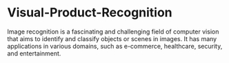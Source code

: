 # Visual-Product-Recognition
Image recognition is a fascinating and challenging field of computer vision that aims to identify and classify objects or scenes in images. It has many applications in various domains, such as e-commerce, healthcare, security, and entertainment.
